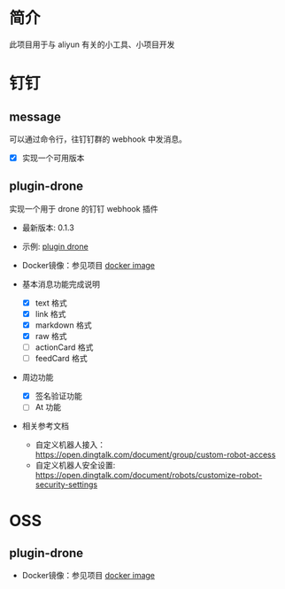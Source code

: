 
# 简介

此项目用于与 aliyun 有关的小工具、小项目开发

# 钉钉

## message
可以通过命令行，往钉钉群的 webhook 中发消息。

- [x] 实现一个可用版本

## plugin-drone

实现一个用于 drone 的钉钉 webhook 插件

- 最新版本: 0.1.3
- 示例: [plugin drone](./dingtalk/apps/plugin-drone/README.MD)
- Docker镜像：参见项目 [docker image](./dockerfiles/Dockerfile.plugin-drone-dingtalk)

- 基本消息功能完成说明
  - [x] text 格式
  - [x] link 格式
  - [x] markdown 格式
  - [x] raw 格式
  - [ ] actionCard 格式
  - [ ] feedCard 格式
- 周边功能
  - [x] 签名验证功能
  - [ ] At 功能

- 相关参考文档
  - 自定义机器人接入：https://open.dingtalk.com/document/group/custom-robot-access
  - 自定义机器人安全设置: https://open.dingtalk.com/document/robots/customize-robot-security-settings


# OSS


## plugin-drone

- Docker镜像：参见项目 [docker image](./dockerfiles/Dockerfile.plugin-drone-oss)






